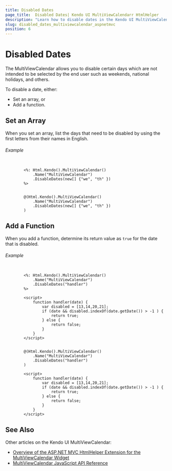 ```yaml
---
title: Disabled Dates
page_title:  Disabled Dates| Kendo UI MultiViewCalendarr HtmlHelper
description: "Learn how to disable dates in the Kendo UI MultiViewCalendar widget."
slug: disabled_dates_multiviewcalendar_aspnetmvc
position: 6
---
```



# Disabled Dates

The MultiViewCalendar allows you to disable certain days which are not intended to be selected by the end user such as weekends, national holidays, and others.

To disable a date, either:

* Set an array, or
* Add a function.

## Set an Array

When you set an array, list the days that need to be disabled by using the first letters from their names in English.

###### Example

```ASPX

        <%: Html.Kendo().MultiViewCalendar()
            .Name("MultiViewCalendar")
            .DisableDates(new[] {"we", "th" })
        %>
```
```Razor

        @(Html.Kendo().MultiViewCalendar()
            .Name("MultiViewCalendar")
            .DisableDates(new[] {"we", "th" })
        )
```

## Add a Function

When you add a function, determine its return value as `true` for the date that is disabled.

###### Example

```ASPX

        <%: Html.Kendo().MultiViewCalendar()
            .Name("MultiViewCalendar")
            .DisableDates("handler")
        %>

        <script>
            function handler(date) {
                var disabled = [13,14,20,21];
                if (date && disabled.indexOf(date.getDate()) > -1 ) {
                    return true;
                } else {
                    return false;
                }
            }
        </script>
```
```Razor

        @(Html.Kendo().MultiViewCalendar()
            .Name("MultiViewCalendar")
            .DisableDates("handler")
        )

        <script>
            function handler(date) {
                var disabled = [13,14,20,21];
                if (date && disabled.indexOf(date.getDate()) > -1 ) {
                    return true;
                } else {
                    return false;
                }
            }
        </script>
```

## See Also

Other articles on the Kendo UI MultiViewCalendar:

* [Overview of the ASP.NET MVC HtmlHelper Extension for the MultiViewCalendar Widget](/helpers/multiviewcalendar/overview)
* [MultiViewCalendar JavaScript API Reference](http://docs.telerik.com/kendo-ui/api/javascript/ui/multiviewcalendar)
